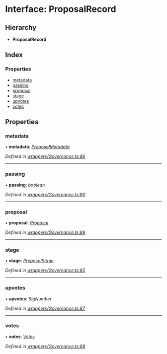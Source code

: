 # Interface: ProposalRecord

## Hierarchy

* **ProposalRecord**

## Index

### Properties

* [metadata](_wrappers_governance_.proposalrecord.md#metadata)
* [passing](_wrappers_governance_.proposalrecord.md#passing)
* [proposal](_wrappers_governance_.proposalrecord.md#proposal)
* [stage](_wrappers_governance_.proposalrecord.md#stage)
* [upvotes](_wrappers_governance_.proposalrecord.md#upvotes)
* [votes](_wrappers_governance_.proposalrecord.md#votes)

## Properties

###  metadata

• **metadata**: *[ProposalMetadata](_wrappers_governance_.proposalmetadata.md)*

*Defined in [wrappers/Governance.ts:86](https://github.com/celo-org/celo-monorepo/blob/master/packages/sdk/contractkit/src/wrappers/Governance.ts#L86)*

___

###  passing

• **passing**: *boolean*

*Defined in [wrappers/Governance.ts:90](https://github.com/celo-org/celo-monorepo/blob/master/packages/sdk/contractkit/src/wrappers/Governance.ts#L90)*

___

###  proposal

• **proposal**: *[Proposal](../modules/_wrappers_governance_.md#proposal)*

*Defined in [wrappers/Governance.ts:89](https://github.com/celo-org/celo-monorepo/blob/master/packages/sdk/contractkit/src/wrappers/Governance.ts#L89)*

___

###  stage

• **stage**: *[ProposalStage](../enums/_wrappers_governance_.proposalstage.md)*

*Defined in [wrappers/Governance.ts:85](https://github.com/celo-org/celo-monorepo/blob/master/packages/sdk/contractkit/src/wrappers/Governance.ts#L85)*

___

###  upvotes

• **upvotes**: *BigNumber*

*Defined in [wrappers/Governance.ts:87](https://github.com/celo-org/celo-monorepo/blob/master/packages/sdk/contractkit/src/wrappers/Governance.ts#L87)*

___

###  votes

• **votes**: *[Votes](_wrappers_governance_.votes.md)*

*Defined in [wrappers/Governance.ts:88](https://github.com/celo-org/celo-monorepo/blob/master/packages/sdk/contractkit/src/wrappers/Governance.ts#L88)*
